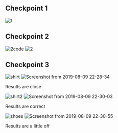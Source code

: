 ## Checkpoint 1
![1](https://user-images.githubusercontent.com/47041789/62816473-2f4ff080-baf6-11e9-9e5a-eb5c104ae74c.png)

## Checkpoint 2
![2code](https://user-images.githubusercontent.com/47041789/62816477-3e36a300-baf6-11e9-9c4a-f4cdeb292ede.png)
![2](https://user-images.githubusercontent.com/47041789/62816475-3c6cdf80-baf6-11e9-8d60-bc9ae806c598.png)

## Checkpoint 3
![shirt](https://user-images.githubusercontent.com/47041789/62816485-74742280-baf6-11e9-93dc-7dee20b1ddc6.jpg)
![Screenshot from 2019-08-09 22-28-34](https://user-images.githubusercontent.com/47041789/62816496-8950b600-baf6-11e9-98a8-d55c8e498d31.png)

Results are close

![shirt2](https://user-images.githubusercontent.com/47041789/62816486-75a54f80-baf6-11e9-836b-193f52b69357.jpg)
![Screenshot from 2019-08-09 22-30-03](https://user-images.githubusercontent.com/47041789/62816498-95d50e80-baf6-11e9-82eb-3da81f3dcd3c.png)

Results are correct

![shoes](https://user-images.githubusercontent.com/47041789/62816487-76d67c80-baf6-11e9-942e-30efc92675c2.jpg)
![Screenshot from 2019-08-09 22-30-55](https://user-images.githubusercontent.com/47041789/62816504-a1c0d080-baf6-11e9-95ca-232455431977.png)

Results are a little off
